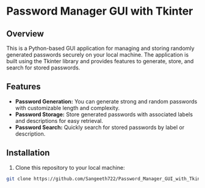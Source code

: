 # Password Manager GUI with Tkinter

## Overview

This is a Python-based GUI application for managing and storing randomly generated passwords securely on your local machine. The application is built using the Tkinter library and provides features to generate, store, and search for stored passwords.

## Features

- **Password Generation:** You can generate strong and random passwords with customizable length and complexity.
- **Password Storage:** Store generated passwords with associated labels and descriptions for easy retrieval.
- **Password Search:** Quickly search for stored passwords by label or description.

## Installation

1. Clone this repository to your local machine:

```bash
git clone https://github.com/Sangeeth722/Password_Manager_GUI_with_Tkinter.git

